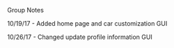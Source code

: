Group Notes

10/19/17 - Added home page and car customization GUI

10/26/17 - Changed update profile information GUI 
